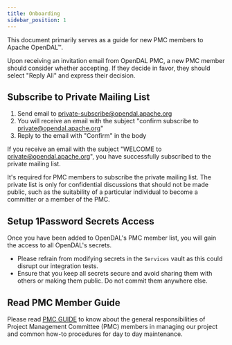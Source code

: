 ```yaml
---
title: Onboarding
sidebar_position: 1
---
```


This document primarily serves as a guide for new PMC members to Apache OpenDAL™.

Upon receiving an invitation email from OpenDAL PMC, a new PMC member should consider whether accepting.
If they decide in favor, they should select "Reply All" and express their decision.

## Subscribe to Private Mailing List

1. Send email to [private-subscribe@opendal.apache.org](mailto:private-subscribe@opendal.apache.org)
2. You will receive an email with the subject "confirm subscribe to private@opendal.apache.org"
3. Reply to the email with "Confirm" in the body

If you receive an email with the subject "WELCOME to private@opendal.apache.org", you have successfully subscribed to the private mailing list.

It's required for PMC members to subscribe the private mailing list. The private list is only for confidential discussions that should not be made public, such as the suitability of a particular individual to become a committer or a member of the PMC.

## Setup 1Password Secrets Access

Once you have been added to OpenDAL's PMC member list, you will gain the access to all OpenDAL's secrets.

- Please refrain from modifying secrets in the `Services` vault as this could disrupt our integration tests.
- Ensure that you keep all secrets secure and avoid sharing them with others or making them public. Do not commit them anywhere else.

## Read PMC Member Guide

Please read [PMC GUIDE](https://www.apache.org/dev/pmc.html) to know about the general responsibilities of Project Management Committee (PMC) members in managing our project and common how-to procedures for day to day maintenance.
